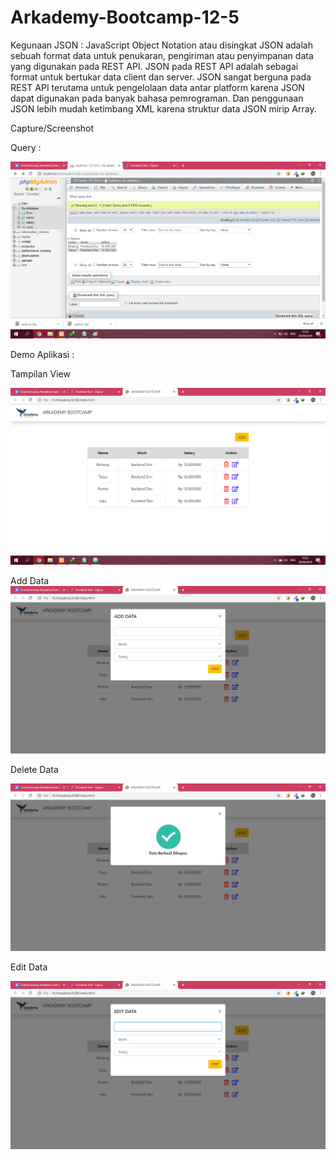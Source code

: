 # Arkademy-Bootcamp-12-5

Kegunaan JSON :
JavaScript Object Notation atau disingkat JSON adalah sebuah format data untuk penukaran, pengiriman atau penyimpanan data yang digunakan pada REST API. 
JSON pada REST API adalah sebagai format untuk bertukar data client dan server. 
JSON sangat berguna pada REST API terutama untuk pengelolaan data antar platform karena JSON dapat digunakan pada banyak bahasa pemrograman. Dan penggunaan JSON lebih mudah ketimbang XML karena struktur data JSON mirip Array.

Capture/Screenshot 

Query :

![](6/6A/6A-SS.png)

Demo Aplikasi :

Tampilan View

![](6/6B/capture/Arkademy%20Bootcamp.png)

Add Data
![](6/6B/capture/Add%20Data.png)

Delete Data

![](6/6B/capture/Delete%20Data.png)

Edit Data

![](6/6B/capture/Edit%20Data.png)
